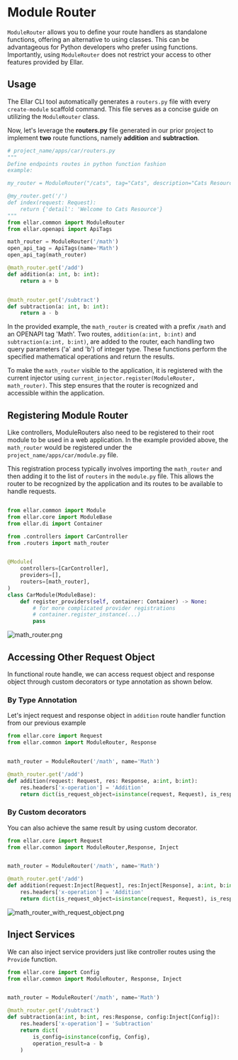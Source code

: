 # **Module Router**

`ModuleRouter` allows you to define your route handlers as standalone functions, offering an alternative to using classes. 
This can be advantageous for Python developers who prefer using functions. 
Importantly, using `ModuleRouter` does not restrict your access to other features provided by Ellar.

## **Usage**
The Ellar CLI tool automatically generates a `routers.py` file with every `create-module` scaffold command. 
This file serves as a concise guide on utilizing the `ModuleRouter` class.

Now, let's leverage the **routers.py** file generated in our prior project to implement **two** route functions, namely **addition** and **subtraction**.
```python
# project_name/apps/car/routers.py
"""
Define endpoints routes in python function fashion
example:

my_router = ModuleRouter("/cats", tag="Cats", description="Cats Resource description")

@my_router.get('/')
def index(request: Request):
    return {'detail': 'Welcome to Cats Resource'}
"""
from ellar.common import ModuleRouter
from ellar.openapi import ApiTags

math_router = ModuleRouter('/math')
open_api_tag = ApiTags(name='Math')
open_api_tag(math_router)

@math_router.get('/add')
def addition(a: int, b: int):
    return a + b


@math_router.get('/subtract')
def subtraction(a: int, b: int):
    return a - b

```

In the provided example, the `math_router` is created with a prefix `/math` and an OPENAPI tag 'Math'. 
Two routes, `addition(a:int, b:int)` and `subtraction(a:int, b:int)`, are added to the router, each handling two query parameters ('a' and 'b') of integer type. These functions perform the specified mathematical operations and return the results.

To make the `math_router` visible to the application, it is registered with the current injector using `current_injector.register(ModuleRouter, math_router)`. This step ensures that the router is recognized and accessible within the application.

## **Registering Module Router**
Like controllers, ModuleRouters also need to be registered to their root module to be used in a web application. 
In the example provided above, the `math_router` would be registered under the `project_name/apps/car/module.py` file.

This registration process typically involves importing the `math_router` and then adding it to the list of `routers` in the `module.py` file. 
This allows the router to be recognized by the application and its routes to be available to handle requests.

```python

from ellar.common import Module
from ellar.core import ModuleBase
from ellar.di import Container

from .controllers import CarController
from .routers import math_router


@Module(
    controllers=[CarController],
    providers=[],
    routers=[math_router],
)
class CarModule(ModuleBase):
    def register_providers(self, container: Container) -> None:
        # for more complicated provider registrations
        # container.register_instance(...)
        pass
```

![math_router.png](../img/math_router.png)


## **Accessing Other Request Object**
In functional route handle, we can access request object and response object through custom decorators or type annotation as shown below.

### **By Type Annotation**
Let's inject request and response object in `addition` route handler function from our previous example

```python
from ellar.core import Request
from ellar.common import ModuleRouter, Response


math_router = ModuleRouter('/math', name='Math')

@math_router.get('/add')
def addition(request: Request, res: Response, a:int, b:int):
    res.headers['x-operation'] = 'Addition'
    return dict(is_request_object=isinstance(request, Request), is_response_object=isinstance(res, Response), operation_result=a + b)

```

### **By Custom decorators**
You can also achieve the same result by using custom decorator.

```python
from ellar.core import Request
from ellar.common import ModuleRouter,Response, Inject


math_router = ModuleRouter('/math', name='Math')

@math_router.get('/add')
def addition(request:Inject[Request], res:Inject[Response], a:int, b:int):
    res.headers['x-operation'] = 'Addition'
    return dict(is_request_object=isinstance(request, Request), is_response_object=isinstance(res, Response), operation_result=a + b)

```

![math_router_with_request_object.png](../img/math_router_with_request_object.png)

## **Inject Services**
We can also inject service providers just like controller routes using the `Provide` function.

```python
from ellar.core import Config
from ellar.common import ModuleRouter, Response, Inject


math_router = ModuleRouter('/math', name='Math')

@math_router.get('/subtract')
def subtraction(a:int, b:int, res:Response, config:Inject[Config]):
    res.headers['x-operation'] = 'Subtraction'
    return dict(
        is_config=isinstance(config, Config),
        operation_result=a - b
    )

```
